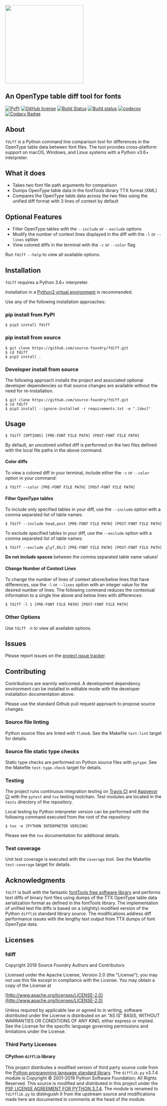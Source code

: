 <img src="https://raw.githubusercontent.com/source-foundry/fdiff/img/img/fdiff_logo-crunch.png" width="250" />
<br/>

## An OpenType table diff tool for fonts

[![PyPI](https://img.shields.io/pypi/v/fdiff?color=blueviolet&label=PyPI&logo=python&logoColor=white)](https://pypi.org/project/fdiff/)
[![GitHub license](https://img.shields.io/github/license/source-foundry/fdiff?color=blue)](https://github.com/source-foundry/fdiff/blob/master/LICENSE)
[![Build Status](https://travis-ci.org/source-foundry/fdiff.svg?branch=master)](https://travis-ci.org/source-foundry/fdiff)
[![Build status](https://ci.appveyor.com/api/projects/status/eafvbkc4iyv78dip/branch/master?svg=true)](https://ci.appveyor.com/project/chrissimpkins/fdiff/branch/master)
[![codecov](https://codecov.io/gh/source-foundry/fdiff/branch/master/graph/badge.svg)](https://codecov.io/gh/source-foundry/fdiff)
[![Codacy Badge](https://api.codacy.com/project/badge/Grade/b58954eda44b4fd88ad8f4fa06e8010b)](https://www.codacy.com/app/SourceFoundry/fdiff)


## About

`fdiff` is a Python command line comparison tool for differences in the OpenType table data between font files.  The tool provides cross-platform support on macOS, Windows, and Linux systems with a Python v3.6+ interpreter.

## What it does

- Takes two font file path arguments for comparison
- Dumps OpenType table data in the fontTools library TTX format (XML)
- Compares the OpenType table data across the two files using the unified diff format with 3 lines of context by default

## Optional Features

- Filter OpenType tables with the `--include` or `--exclude` options
- Modify the number of context lines displayed in the diff with the `-l` or `--lines` option
- View colored diffs in the terminal with the `-c` or `--color` flag

Run `fdiff --help` to view all available options.

## Installation

`fdiff` requires a Python 3.6+ interpreter.

Installation in a [Python3 virtual environment](https://docs.python.org/3/library/venv.html) is recommended.

Use any of the following installation approaches:

### pip install from PyPI

```
$ pip3 install fdiff
```

### pip install from source

```
$ git clone https://github.com/source-foundry/fdiff.git
$ cd fdiff
$ pip3 install .
```

### Developer install from source

The following approach installs the project and associated optional developer dependencies so that source changes are available without the need for re-installation.

```
$ git clone https://github.com/source-foundry/fdiff.git
$ cd fdiff
$ pip3 install --ignore-installed -r requirements.txt -e ".[dev]"
```

## Usage

```
$ fdiff [OPTIONS] [PRE-FONT FILE PATH] [POST-FONT FILE PATH]
```

By default, an uncolored unified diff is performed on the two files defined with the local file paths in the above command.  

#### Color diffs

To view a colored diff in your terminal, include either the `-c` or `--color` option in your command:

```
$ fdiff --color [PRE-FONT FILE PATH] [POST-FONT FILE PATH]
```

#### Filter OpenType tables

To include only specified tables in your diff, use the `--include` option with a comma separated list of table names:

```
$ fdiff --include head,post [PRE-FONT FILE PATH] [POST-FONT FILE PATH]
```

To exclude specified tables in your diff, use the `--exclude` option with a comma separated list of table names:

```
$ fdiff --exclude glyf,OS/2 [PRE-FONT FILE PATH] [POST-FONT FILE PATH]
```

**Do not include spaces** between the comma separated table name values!

#### Change Number of Context Lines

To change the number of lines of context above/below lines that have differences, use the `-l` or `--lines` option with an integer value for the desired number of lines.  The following command reduces the contextual information to a single line above and below lines with differences: 

```
$ fdiff -l 1 [PRE-FONT FILE PATH] [POST-FONT FILE PATH]
```

### Other Options

Use `fdiff -h` to view all available options.

## Issues

Please report issues on the [project issue tracker](https://github.com/source-foundry/fdiff/issues).

## Contributing

Contributions are warmly welcomed.  A development dependency environment can be installed in editable mode with the developer installation documentation above. 

Please use the standard Github pull request approach to propose source changes.

### Source file linting

Python source files are linted with `flake8`.  See the Makefile `test-lint` target for details.

### Source file static type checks

Static type checks are performed on Python source files with `pytype`.  See the Makefile `test-type-check` target for details.

### Testing

The project runs continuous integration testing on [Travis CI](https://travis-ci.org/source-foundry/fdiff) and [Appveyor CI](https://ci.appveyor.com/project/chrissimpkins/fdiff) with the `pytest` and `tox` testing toolchain.  Test modules are located in the `tests` directory of the repository.

Local testing by Python interpreter version can be performed with the following command executed from the root of the repository:

```
$ tox -e [PYTHON INTERPRETER VERSION]
```

Please see the `tox` documentation for additional details.

### Test coverage

Unit test coverage is executed with the `coverage` tool.  See the Makefile `test-coverage` target for details.

## Acknowledgments

`fdiff` is built with the fantastic [fontTools free software library](https://github.com/fonttools/fonttools) and performs text diffs of binary font files using dumps of the TTX OpenType table data serialization format as defined in the fontTools library.  The implementation of unified text file diffs is based on a (slightly) modified version of the Python `difflib` standard library source.  The modifications address diff performance issues with the lengthy text output from TTX dumps of font OpenType data. 

## Licenses

### fdiff

Copyright 2019 Source Foundry Authors and Contributors

Licensed under the Apache License, Version 2.0 (the "License"); you may not use this file except in compliance with the License. You may obtain a copy of the License at

[http://www.apache.org/licenses/LICENSE-2.0](http://www.apache.org/licenses/LICENSE-2.0)

Unless required by applicable law or agreed to in writing, software distributed under the License is distributed on an "AS IS" BASIS, WITHOUT WARRANTIES OR CONDITIONS OF ANY KIND, either express or implied. See the License for the specific language governing permissions and limitations under the License.

### Third Party Licenses

#### CPython `difflib` library

This project distributes a modified version of third party source code from the [Python programming language standard library](https://github.com/python/cpython).  The `difflib.py` v3.7.4 module is Copyright © 2001-2019 Python Software Foundation; All Rights Reserved. This source is modified and distributed in this project under the [PSF LICENSE AGREEMENT FOR PYTHON 3.7.4](https://github.com/source-foundry/fdiff/blob/master/lib/fdiff/thirdparty/PYTHON_LICENSE).  The module is renamed to `fdifflib.py` to distinguish it from the upstream source and modifications made here are documented in comments at the head of the module.


